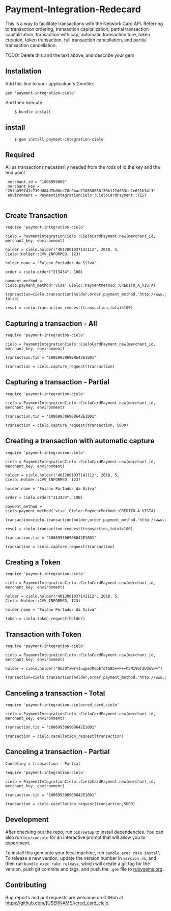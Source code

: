 
# Payment-Integration-Redecard
This is a way to facilitate transactions with the Network Card API. Referring to transaction ordering, transaction capitalization, partial transaction capitalization, transaction with cap, automatic transaction ture, token creation, token transaction, full transaction cancellation, and partial transaction cancellation.


TODO: Delete this and the text above, and describe your gem

## **Installation**

Add this line to your application's Gemfile:

```
gem 'payment-integration-cielo'
```

And then execute:
```
    $ bundle install
```

## **install**

```
    $ gem install payment-integration-cielo
```

## Required 
  All as transactions necessarily needed from the rods of id the key and the end point
```
 merchant_id = "1006993069"
 merchant_key = "25fbb99741c739dd84d7b06ec78c9bac718838630f30b112d033ce2e621b34f3" 
 environment = PaymentIntegrationCielo::CieloCardPayment::TEST
  
```

## **Create Transaction**
```
require 'payment-integration-cielo'

cielo = PaymentIntegrationCielo::CieloCardPayment.new(merchant_id, merchant_key, environment)

holder = cielo.holder("4012001037141112", 2018, 5, Cielo::Holder::CVV_INFORMED, 123)

holder.name = "Fulano Portador da Silva"

order = cielo.order("213434", 100)

payment_method = cielo.payment_method('visa',Cielo::PaymentMethod::CREDITO_A_VISTA)

transaction=cielo.transaction(holder,order,payment_method,'http://www.google.com.br',Cielo::Transaction::AUTHORIZE_WITHOUT_AUTHENTICATION,capture: false)

resul = cielo.transaction_request(transaction,total=100)
```


## **Capturing a transaction - All**
```
require 'payment-integration-cielo'
 
cielo = PaymentIntegrationCielo::CieloCardPayment.new(merchant_id, merchant_key, environment)

transaction.tid = "100699306908642E1001"

transaction = cielo.capture_request(transaction)
```


## **Capturing a transaction - Partial**
```
require 'payment-integration-cielo'

cielo = PaymentIntegrationCielo::CieloCardPayment.new(merchant_id, merchant_key, environment) 

transaction.tid = "100699306908642E1001"

transaction = cielo.capture_request(transaction, 5000)
```


## **Creating a transaction with automatic capture**
```
require 'payment-integration-cielo'

cielo = PaymentIntegrationCielo::CieloCardPayment.new(merchant_id, merchant_key, environment)  

holder = cielo.holder("4012001037141112", 2018, 5, Cielo::Holder::CVV_INFORMED, 123)

holder.name = "Fulano Portador da Silva"

order = cielo.order("213434", 100)

payment_method = cielo.payment_method('visa',Cielo::PaymentMethod::CREDITO_A_VISTA)

transaction=cielo.transaction(holder,order,payment_method,'http://www.google.com.br',Cielo::Transaction::AUTHORIZE_WITHOUT_AUTHENTICATION,capture:true)

resul = cielo.transaction_request(transaction,total=100)

transaction.tid = "100699306908642E1001"

transaction = cielo.capture_request(transaction)

```

## **Creating a Token**
```
require 'payment-integration-cielo'

cielo = PaymentIntegrationCielo::CieloCardPayment.new(merchant_id, merchant_key, environment)   

holder = cielo.holder("4012001037141112", 2018, 5, Cielo::Holder::CVV_INFORMED, 123)

holder.name = "Fulano Portador da Silva"

token = cielo.token_request(holder)
```


## **Transaction with Token**
```
require 'payment-integration-cielo'

cielo = PaymentIntegrationCielo::CieloCardPayment.new(merchant_id, merchant_key, environment)    

holder = cielo.holder("Q6zDYxwrvJuqpeJMdpEfdTb8b++F++h3N1VGfZU3nVw=")

transaction=cielo.transaction(holder,order,payment_method,'http://www.google.com.br',Cielo::Transaction::AUTHORIZE_WITHOUT_AUTHENTICATION)

```


## **Canceling a transaction - Total**
```
require 'payment-integration-cielocred_card_cielo'

cielo = PaymentIntegrationCielo::CieloCardPayment.new(merchant_id, merchant_key, environment)     

transaction.tid = "100699306908642E1001"

transaction = cielo.cacellation_request(transaction)
```


## **Canceling a transaction - Partial**
```
Canceling a transaction - Partial

require 'payment-integration-cielo'

cielo = PaymentIntegrationCielo::CieloCardPayment.new(merchant_id, merchant_key, environment)     

transaction.tid = "100699306908642E1001"

transaction = cielo.cacellation_request(transaction,5000)
```

## **Development**

After checking out the repo, run `bin/setup` to install dependencies. You can also run `bin/console` for an interactive prompt that will allow you to experiment.

To install this gem onto your local machine, run `bundle exec rake install`. To release a new version, update the version number in `version.rb`, and then run `bundle exec rake release`, which will create a git tag for the version, push git commits and tags, and push the `.gem` file to [rubygems.org](https://rubygems.org).

## **Contributing**

Bug reports and pull requests are welcome on GitHub at https://github.com/[USERNAME]/cred_card_cielo.
